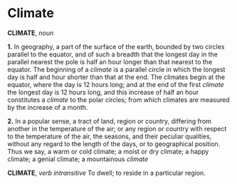 # Climate

**CLIMATE**, _noun_

**1.** In geography, a part of the surface of the earth, bounded by two circles parallel to the equator, and of such a breadth that the longest day in the parallel nearest the pole is half an hour longer than that nearest to the equator. The beginning of a _climate_ is a parallel circle in which the longest day is half and hour shorter than that at the end. The climates begin at the equator, where the day is 12 hours long; and at the end of the first _climate_ the longest day is 12 hours long, and this increase of half an hour constitutes a _climate_ to the polar circles; from which climates are measured by the increase of a month.

**2.** In a popular sense, a tract of land, region or country, differing from another in the temperature of the air; or any region or country with respect to the temperature of the air, the seasons, and their peculiar qualities, without any regard to the length of the days, or to geographical position. Thus we say, a warm or cold climate; a moist or dry climate; a happy climate; a genial climate; a mountainous _climate_

**CLIMATE**, _verb intransitive_ To dwell; to reside in a particular region.